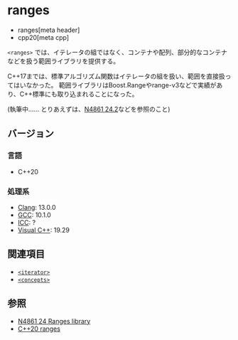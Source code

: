 # ranges
* ranges[meta header]
* cpp20[meta cpp]

`<ranges>` では、イテレータの組ではなく、コンテナや配列、部分的なコンテナなどを扱う範囲ライブラリを提供する。

C++17までは、標準アルゴリズム関数はイテレータの組を扱い、範囲を直接扱ってはいなかった。
範囲ライブラリはBoost.Rangeやrange-v3などで実績があり、C++標準にも取り込まれることになった。


(執筆中…… とりあえずは、[N4861 24.2](https://timsong-cpp.github.io/cppwp/n4861/ranges.syn)などを参照のこと)

<!--

## range access
## ranges

| 名前                                  | 説明           | 対応バージョン |
|---------------------------------------|----------------|----------------|
| range (concept)                       |                | C++20          |
| borrowed_range (concept)              |                | C++20          |
| iterator_t (type-alias)               |                | C++20          |
| sentinel_t (type-alias)               |                | C++20          |
| range_difference_t (type-alias)       |                | C++20          |
| range_size_t (type-alias)             |                | C++20          |
| range_value_t (type-alias)            |                | C++20          |
| range_reference_t (type-alias)        |                | C++20          |
| range_rvalue_reference_t (type-alias) |                | C++20          |

## sized ranges

| 名前                  | 説明           | 対応バージョン |
|-----------------------|----------------|----------------|
| sized_range (concept) |                | C++20          |

## views

| 名前                | 説明           | 対応バージョン |
|---------------------|----------------|----------------|
| empty_view          |                | C++20          |
| iota_view           |                | C++20          |
| basic_istream_view  |                | C++20          |
| ref_view            |                | C++20          |
| filter_view         |                | C++20          |
| transform_view      |                | C++20          |
| take_view           |                | C++20          |
| take_while_view     |                | C++20          |
| drop_view           |                | C++20          |
| drop_while_view     |                | C++20          |
| join_view           |                | C++20          |
| split_view          |                | C++20          |
| common_view         |                | C++20          |
| reverse_view        |                | C++20          |
| elements_view       |                | C++20          |

## other range refinements
## class template view_interface
## sub-ranges
## dangling iterator handling


| 名前            | 説明           | 対応バージョン |
|-----------------|----------------|----------------|
|                 |                | C++20          |

-->

## バージョン
### 言語
- C++20

### 処理系
- [Clang](/implementation.md#clang): 13.0.0
- [GCC](/implementation.md#gcc): 10.1.0
- [ICC](/implementation.md#icc): ?
- [Visual C++](/implementation.md#visual_cpp): 19.29

## 関連項目
- [`<iterator>`](iterator.md)
- [`<concepts>`](concepts.md)

## 参照
- [N4861 24 Ranges library](https://timsong-cpp.github.io/cppwp/n4861/ranges)
- [C++20 ranges](https://techbookfest.org/product/5134506308665344?utm_source=twitter&utm_medium=social&utm_campaign=bought)
